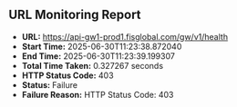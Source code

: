 ## URL Monitoring Report

- **URL:** https://api-gw1-prod1.fisglobal.com/gw/v1/health
- **Start Time:** 2025-06-30T11:23:38.872040
- **End Time:** 2025-06-30T11:23:39.199307
- **Total Time Taken:** 0.327267 seconds
- **HTTP Status Code:** 403
- **Status:** Failure
- **Failure Reason:** HTTP Status Code: 403
